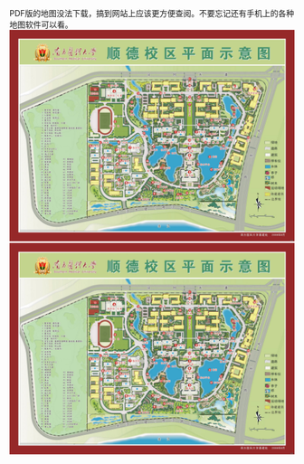 PDF版的地图没法下载，搞到网站上应该更方便查阅。不要忘记还有手机上的各种地图软件可以看。
![地图1](docs/assets/first/顺德校区地图1.jpg)
![地图2](docs/assets/first/顺德校区地图1.jpg)
